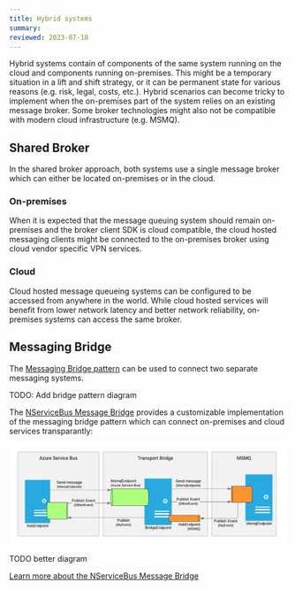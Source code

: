 ```yaml
---
title: Hybrid systems
summary:
reviewed: 2023-07-18
---
```


Hybrid systems contain of components of the same system running on the cloud and components running on-premises. This might be a temporary situation in a lift and shift strategy, or it can be permanent state for various reasons (e.g. risk, legal, costs, etc.). Hybrid scenarios can become tricky to implement when the on-premises part of the system relies on an existing message broker. Some broker technologies might also not be compatible with modern cloud infrastructure (e.g. MSMQ). 

## Shared Broker

In the shared broker approach, both systems use a single message broker which can either be located on-premises or in the cloud.

### On-premises

When it is expected that the message queuing system should remain on-premises and the broker client SDK is cloud compatible, the cloud hosted messaging clients might be connected to the on-premises broker using cloud vendor specific VPN services.

### Cloud

Cloud hosted message queueing systems can be configured to be accessed from anywhere in the world. While cloud hosted services will benefit from lower network latency and better network reliability, on-premises systems can access the same broker.


## Messaging Bridge

The [Messaging Bridge pattern](https://www.enterpriseintegrationpatterns.com/patterns/messaging/MessagingBridge.html) can be used to connect two separate messaging systems.

TODO: Add bridge pattern diagram


The [NServiceBus Message Bridge](/nservicebus/bridge/) provides a customizable implementation of the messaging bridge pattern which can connect on-premises and cloud services transparantly:

![](/samples/bridge/azure-service-bus-msmq-bridge/msmq-to-azure-service-bus-transport-bridge-sample.png)

TODO better diagram

[Learn more about the NServiceBus Message Bridge](/nservicebus/bridge/)